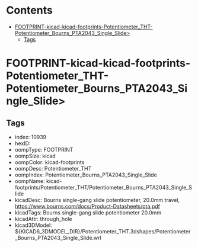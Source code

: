 



Contents
========

* [FOOTPRINT-kicad-kicad-footprints-Potentiometer_THT-Potentiometer_Bourns_PTA2043_Single_Slide>](#footprint-kicad-kicad-footprints-potentiometer_tht-potentiometer_bourns_pta2043_single_slide)
	* [Tags](#tags)

# FOOTPRINT-kicad-kicad-footprints-Potentiometer_THT-Potentiometer_Bourns_PTA2043_Single_Slide>

## Tags

- index: 10939
- hexID: 
- oompType: FOOTPRINT
- oompSize: kicad
- oompColor: kicad-footprints
- oompDesc: Potentiometer_THT
- oompIndex: Potentiometer_Bourns_PTA2043_Single_Slide
- oompName: kicad-footprints/Potentiometer_THT/Potentiometer_Bourns_PTA2043_Single_Slide
- kicadDesc: Bourns single-gang slide potentiometer, 20.0mm travel, https://www.bourns.com/docs/Product-Datasheets/pta.pdf
- kicadTags: Bourns single-gang slide potentiometer 20.0mm
- kicadAttr: through_hole
- kicad3DModel: ${KICAD6_3DMODEL_DIR}/Potentiometer_THT.3dshapes/Potentiometer_Bourns_PTA2043_Single_Slide.wrl

